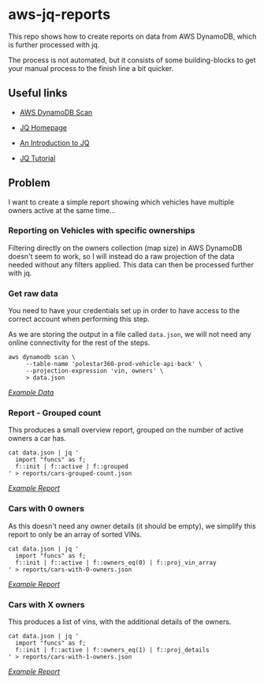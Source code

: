 # aws-jq-reports

This repo shows how to create reports on data from AWS DynamoDB, which is further processed with jq.

The process is not automated, but it consists of some building-blocks to get your manual process to the finish line a bit quicker.

## Useful links

- [AWS DynamoDB Scan](https://docs.aws.amazon.com/amazondynamodb/latest/APIReference/API_Scan.html)

- [JQ Homepage](https://jqlang.github.io/jq/)
- [An Introduction to JQ](https://earthly.dev/blog/jq-select)
- [JQ Tutorial](https://github.com/rjz/jq-tutorial)

## Problem

I want to create a simple report showing which vehicles have multiple owners active at the same time...

### Reporting on Vehicles with specific ownerships

Filtering directly on the owners collection (map size) in AWS DynamoDB doesn't seem to work, so I will instead do a raw projection of the data needed without any filters applied. This data can then be processed further with jq.

### Get raw data

You need to have your credentials set up in order to have access to the correct account when performing this step.

As we are storing the output in a file called `data.json`, we will not need any online connectivity for the rest of the steps.

```shell
aws dynamodb scan \
     --table-name 'polestar360-prod-vehicle-api-back' \
     --projection-expression 'vin, owners' \
     > data.json
```

[_Example Data_](example-reports/example-data.json)

### Report - Grouped count

This produces a small overview report, grouped on the number of active owners a car has.

```shell
cat data.json | jq '
  import "funcs" as f;
  f::init | f::active | f::grouped
' > reports/cars-grouped-count.json
```

[_Example Report_](example-reports/cars-grouped-count.json)

### Cars with 0 owners

As this doesn't need any owner details (it should be empty), we simplify this report to only be an array of sorted VINs.

```shell
cat data.json | jq '
  import "funcs" as f;
  f::init | f::active | f::owners_eq(0) | f::proj_vin_array
' > reports/cars-with-0-owners.json
```

[_Example Report_](example-reports/cars-with-0-owners.json)

### Cars with X owners

This produces a list of vins, with the additional details of the owners.

```shell
cat data.json | jq '
  import "funcs" as f;
  f::init | f::active | f::owners_eq(1) | f::proj_details
' > reports/cars-with-1-owners.json
```

[_Example Report_](example-reports/cars-with-1-owners.json)
